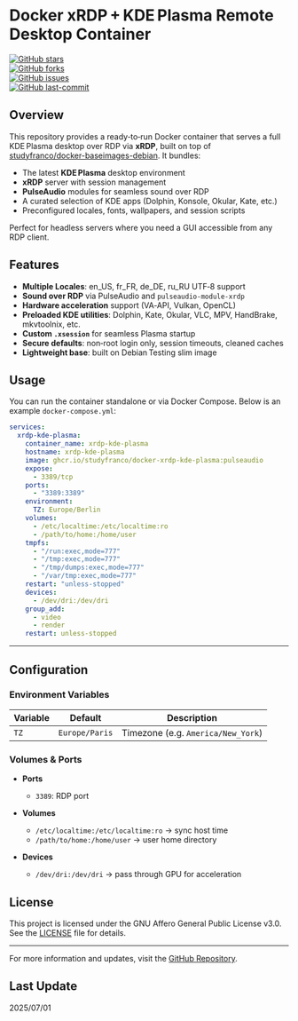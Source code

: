 # Docker xRDP + KDE Plasma Remote Desktop Container

[![GitHub stars](https://badgen.net/github/stars/studyfranco/docker-xrdp-kde-plasma?icon=github&label=stars)](https://github.com/studyfranco/docker-xrdp-kde-plasma/stargazers)  
[![GitHub forks](https://badgen.net/github/forks/studyfranco/docker-xrdp-kde-plasma?icon=github&label=forks)](https://github.com/studyfranco/docker-xrdp-kde-plasma/network)  
[![GitHub issues](https://badgen.net/github/issues/studyfranco/docker-xrdp-kde-plasma?icon=github&label=issues)](https://github.com/studyfranco/docker-xrdp-kde-plasma/issues)  
[![GitHub last-commit](https://badgen.net/github/last-commit/studyfranco/docker-xrdp-kde-plasma)](https://github.com/studyfranco/docker-xrdp-kde-plasma/commits/master)

## Overview

This repository provides a ready‑to‑run Docker container that serves a full KDE Plasma desktop over RDP via **xRDP**, built on top of [studyfranco/docker-baseimages-debian](https://github.com/studyfranco/docker-baseimages-debian). It bundles:

- The latest **KDE Plasma** desktop environment  
- **xRDP** server with session management  
- **PulseAudio** modules for seamless sound over RDP  
- A curated selection of KDE apps (Dolphin, Konsole, Okular, Kate, etc.)  
- Preconfigured locales, fonts, wallpapers, and session scripts  

Perfect for headless servers where you need a GUI accessible from any RDP client.

## Features

- **Multiple Locales**: en_US, fr_FR, de_DE, ru_RU UTF‑8 support  
- **Sound over RDP** via PulseAudio and `pulseaudio-module-xrdp`  
- **Hardware acceleration** support (VA‑API, Vulkan, OpenCL)  
- **Preloaded KDE utilities**: Dolphin, Kate, Okular, VLC, MPV, HandBrake, mkvtoolnix, etc.  
- **Custom `.xsession`** for seamless Plasma startup  
- **Secure defaults**: non‑root login only, session timeouts, cleaned caches  
- **Lightweight base**: built on Debian Testing slim image  

## Usage

You can run the container standalone or via Docker Compose. Below is an example `docker-compose.yml`:

```yaml
services:
  xrdp-kde-plasma:
    container_name: xrdp-kde-plasma
    hostname: xrdp-kde-plasma
    image: ghcr.io/studyfranco/docker-xrdp-kde-plasma:pulseaudio
    expose:
      - 3389/tcp
    ports:
      - "3389:3389"
    environment:
      TZ: Europe/Berlin
    volumes:
      - /etc/localtime:/etc/localtime:ro
      - /path/to/home:/home/user
    tmpfs:
      - "/run:exec,mode=777"
      - "/tmp:exec,mode=777"
      - "/tmp/dumps:exec,mode=777"
      - "/var/tmp:exec,mode=777"
    restart: "unless-stopped"
    devices:
      - /dev/dri:/dev/dri
    group_add:
      - video
      - render
    restart: unless-stopped
```

---

## Configuration

### Environment Variables

| Variable | Default        | Description                              |
| -------- | -------------- | ---------------------------------------- |
| `TZ`     | `Europe/Paris` | Timezone (e.g. `America/New_York`)       |

### Volumes & Ports

- **Ports**  
  - `3389`: RDP port  

- **Volumes**  
  - `/etc/localtime:/etc/localtime:ro` → sync host time  
  - `/path/to/home:/home/user` → user home directory  

- **Devices**  
  - `/dev/dri:/dev/dri` → pass through GPU for acceleration  

## License

This project is licensed under the GNU Affero General Public License v3.0. See the [LICENSE](LICENSE) file for details.

---

For more information and updates, visit the [GitHub Repository](https://github.com/studyfranco/docker-xrdp-kde-plasma).

## Last Update

2025/07/01
